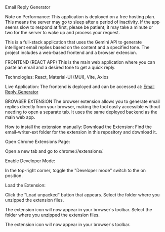 Email Reply Generator

Note on Performance: This application is deployed on a free hosting plan. This means the server may go to sleep after a period of inactivity. If the app seems slow to respond at first, please be patient; it may take a minute or two for the server to wake up and process your request.

This is a full-stack application that uses the Gemini API to generate intelligent email replies based on the content and a specified tone. The project includes a web-based frontend and a browser extension.

FRONTEND (REACT APP)
This is the main web application where you can paste an email and a desired tone to get a quick reply.

Technologies: React, Material-UI (MUI), Vite, Axios

Live Application: The frontend is deployed and can be accessed at:
[Email Reply Generator](https://email-writer-frontend.onrender.com/)

BROWSER EXTENSION
The browser extension allows you to generate email replies directly from your browser, making the tool easily accessible without needing to open a separate tab. It uses the same deployed backend as the main web app.

How to install the extension manually:
Download the Extension:
Find the email-writer-ext folder for the extension in this repository and download it.

Open Chrome Extensions Page:

Open a new tab and go to chrome://extensions/.

Enable Developer Mode:

In the top-right corner, toggle the "Developer mode" switch to the on position.

Load the Extension:

Click the "Load unpacked" button that appears.
Select the folder where you unzipped the extension files.

The extension icon will now appear in your browser's toolbar.
Select the folder where you unzipped the extension files.

The extension icon will now appear in your browser's toolbar.
